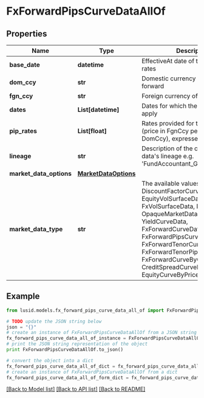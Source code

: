 # FxForwardPipsCurveDataAllOf


## Properties
Name | Type | Description | Notes
------------ | ------------- | ------------- | -------------
**base_date** | **datetime** | EffectiveAt date of the quoted pip rates | 
**dom_ccy** | **str** | Domestic currency of the fx forward | 
**fgn_ccy** | **str** | Foreign currency of the fx forward | 
**dates** | **List[datetime]** | Dates for which the forward rates apply | 
**pip_rates** | **List[float]** | Rates provided for the fx forward (price in FgnCcy per unit of DomCcy), expressed in pips | 
**lineage** | **str** | Description of the complex market data&#39;s lineage e.g. &#39;FundAccountant_GreenQuality&#39;. | [optional] 
**market_data_options** | [**MarketDataOptions**](MarketDataOptions.md) |  | [optional] 
**market_data_type** | **str** | The available values are: DiscountFactorCurveData, EquityVolSurfaceData, FxVolSurfaceData, IrVolCubeData, OpaqueMarketData, YieldCurveData, FxForwardCurveData, FxForwardPipsCurveData, FxForwardTenorCurveData, FxForwardTenorPipsCurveData, FxForwardCurveByQuoteReference, CreditSpreadCurveData, EquityCurveByPricesData | 

## Example

```python
from lusid.models.fx_forward_pips_curve_data_all_of import FxForwardPipsCurveDataAllOf

# TODO update the JSON string below
json = "{}"
# create an instance of FxForwardPipsCurveDataAllOf from a JSON string
fx_forward_pips_curve_data_all_of_instance = FxForwardPipsCurveDataAllOf.from_json(json)
# print the JSON string representation of the object
print FxForwardPipsCurveDataAllOf.to_json()

# convert the object into a dict
fx_forward_pips_curve_data_all_of_dict = fx_forward_pips_curve_data_all_of_instance.to_dict()
# create an instance of FxForwardPipsCurveDataAllOf from a dict
fx_forward_pips_curve_data_all_of_form_dict = fx_forward_pips_curve_data_all_of.from_dict(fx_forward_pips_curve_data_all_of_dict)
```
[[Back to Model list]](../README.md#documentation-for-models) [[Back to API list]](../README.md#documentation-for-api-endpoints) [[Back to README]](../README.md)


